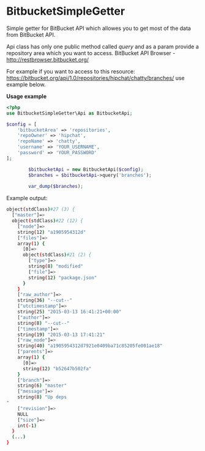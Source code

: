 # BitbucketSimpleGetter
Simple getter for BitBucket API which allowes you to get most of the data from BitBucket API.

Api class has only one public method called *query* and as a param provide a repository area which you want to access. 
BitBucket API Browser - http://restbrowser.bitbucket.org/

For example if you want to access to this resource: https://bitbucket.org/api/1.0/repositories/hipchat/chatty/branches/ use example below.

**Usage example**
```php
<?php
use BitbucketSimpleGetter\Api as BitbucketApi;

$config = [
    'bitbucketArea' => 'repositories',
    'repoOwner' => 'hipchat',
    'repoName' => 'chatty',
    'username' => 'YOUR_USERNAME',
    'password' => 'YOUR_PASSWORD'
];

        $bitbucketApi = new BitbucketApi($config);
        $branches = $bitbucketApi->query('branches');
        
        var_dump($branches);
```
Example output:
```bash
object(stdClass)#27 (3) {
  ["master"]=>
  object(stdClass)#22 (12) {
    ["node"]=>
    string(12) "a1905954312d"
    ["files"]=>
    array(1) {
      [0]=>
      object(stdClass)#21 (2) {
        ["type"]=>
        string(8) "modified"
        ["file"]=>
        string(12) "package.json"
      }
    }
    ["raw_author"]=>
    string(36) "--cut--"
    ["utctimestamp"]=>
    string(25) "2015-03-13 16:41:21+00:00"
    ["author"]=>
    string(8) "--cut--"
    ["timestamp"]=>
    string(19) "2015-03-13 17:41:21"
    ["raw_node"]=>
    string(40) "a1905954312d7921e0409ba71c85205fe001ae18"
    ["parents"]=>
    array(1) {
      [0]=>
      string(12) "b52647b502fa"
    }
    ["branch"]=>
    string(6) "master"
    ["message"]=>
    string(8) "Up deps
"
    ["revision"]=>
    NULL
    ["size"]=>
    int(-1)
  }
  (...)
}
```
